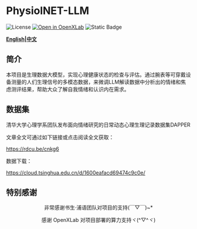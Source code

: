 # PhysiolNET-LLM

![License](https://img.shields.io/badge/license-MIT-yellow)
[![Open in OpenXLab](https://cdn-static.openxlab.org.cn/header/openxlab_models.svg)](https://openxlab.org.cn/apps/detail/lengbaihang1/Elysia) ![Static Badge](https://img.shields.io/badge/license-Apache--2.0-green?label=license)

**[English](readme_english.md)|[中文](README.md)**


## 简介
本项目是生理数据大模型，实现心理健康状态的检查与评估。通过腕表等可穿戴设备测量的人们生理信号的多模态数据，来微调LLM解读数据中分析出的情绪和焦虑测评结果，帮助大众了解自我情绪和认识内在需求。


## 数据集
清华大学心理学系团队发布面向情绪研究的日常动态心理生理记录数据集DAPPER

文章全文可通过如下链接或点击阅读全文获取：

https://rdcu.be/cnkg6

数据下载：

https://cloud.tsinghua.edu.cn/d/1600eafacd69474c9c0e/






## 特别感谢

<div align="center">

非常感谢书生·浦语团队对项目的支持(￣▽￣)~*

感谢 OpenXLab 对项目部署的算力支持ヾ(^▽^ヾ)

</div>
